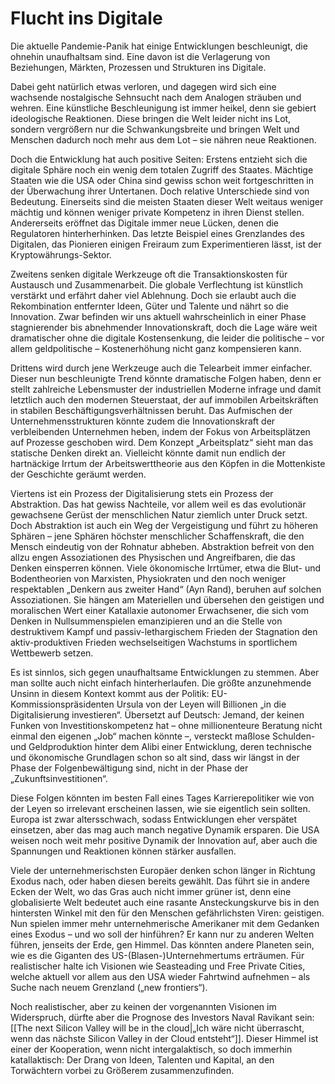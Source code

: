 # Flucht ins Digitale

Die aktuelle Pandemie-Panik hat einige Entwicklungen beschleunigt, die ohnehin unaufhaltsam sind. Eine davon ist die Verlagerung von Beziehungen, Märkten, Prozessen und Strukturen ins Digitale.

Dabei geht natürlich etwas verloren, und dagegen wird sich eine wachsende nostalgische Sehnsucht nach dem Analogen sträuben und wehren. Eine künstliche Beschleunigung ist immer heikel, denn sie gebiert ideologische Reaktionen. Diese bringen die Welt leider nicht ins Lot, sondern vergrößern nur die Schwankungsbreite und bringen Welt und Menschen dadurch noch mehr aus dem Lot – sie nähren neue Reaktionen.

Doch die Entwicklung hat auch positive Seiten: Erstens entzieht sich die digitale Sphäre noch ein wenig dem totalen Zugriff des Staates. Mächtige Staaten wie die USA oder China sind gewiss schon weit fortgeschritten in der Überwachung ihrer Untertanen. Doch relative Unterschiede sind von Bedeutung. Einerseits sind die meisten Staaten dieser Welt weitaus weniger mächtig und können weniger private Kompetenz in ihren Dienst stellen. Andererseits eröffnet das Digitale immer neue Lücken, denen die Regulatoren hinterherhinken. Das letzte Beispiel eines Grenzlandes des Digitalen, das Pionieren einigen Freiraum zum Experimentieren lässt, ist der Kryptowährungs-Sektor.

Zweitens senken digitale Werkzeuge oft die Transaktionskosten für Austausch und Zusammenarbeit. Die globale Verflechtung ist künstlich verstärkt und erfährt daher viel Ablehnung. Doch sie erlaubt auch die Rekombination entfernter Ideen, Güter und Talente und nährt so die Innovation. Zwar befinden wir uns aktuell wahrscheinlich in einer Phase stagnierender bis abnehmender Innovationskraft, doch die Lage wäre weit dramatischer ohne die digitale Kostensenkung, die leider die politische – vor allem geldpolitische – Kostenerhöhung nicht ganz kompensieren kann.

Drittens wird durch jene Werkzeuge auch die Telearbeit immer einfacher. Dieser nun beschleunigte Trend könnte dramatische Folgen haben, denn er stellt zahlreiche Lebensmuster der industriellen Moderne infrage und damit letztlich auch den modernen Steuerstaat, der auf immobilen Arbeitskräften in stabilen Beschäftigungsverhältnissen beruht. Das Aufmischen der Unternehmensstrukturen könnte zudem die Innovationskraft der verbleibenden Unternehmen heben, indem der Fokus von Arbeitsplätzen auf Prozesse geschoben wird. Dem Konzept „Arbeitsplatz“ sieht man das statische Denken direkt an. Vielleicht könnte damit nun endlich der hartnäckige Irrtum der Arbeitswerttheorie aus den Köpfen in die Mottenkiste der Geschichte geräumt werden.

Viertens ist ein Prozess der Digitalisierung stets ein Prozess der Abstraktion. Das hat gewiss Nachteile, vor allem weil es das evolutionär gewachsene Gerüst der menschlichen Natur ziemlich unter Druck setzt. Doch Abstraktion ist auch ein Weg der Vergeistigung und führt zu höheren Sphären – jene Sphären höchster menschlicher Schaffenskraft, die den Mensch eindeutig von der Rohnatur abheben. Abstraktion befreit von den allzu engen Assoziationen des Physischen und Angreifbaren, die das Denken einsperren können. Viele ökonomische Irrtümer, etwa die Blut- und Bodentheorien von Marxisten, Physiokraten und den noch weniger respektablen „Denkern aus zweiter Hand“ (Ayn Rand), beruhen auf solchen Assoziationen. Sie hängen am Materiellen und übersehen den geistigen und moralischen Wert einer Katallaxie autonomer Erwachsener, die sich vom Denken in Nullsummenspielen emanzipieren und an die Stelle von destruktivem Kampf und passiv-lethargischem Frieden der Stagnation den aktiv-produktiven Frieden wechselseitigen Wachstums in sportlichem Wettbewerb setzen.

Es ist sinnlos, sich gegen unaufhaltsame Entwicklungen zu stemmen. Aber man sollte auch nicht einfach hinterherlaufen. Die größte anzunehmende Unsinn in diesem Kontext kommt aus der Politik: EU-Kommissionspräsidenten Ursula von der Leyen will Billionen „in die Digitalisierung investieren“. Übersetzt auf Deutsch: Jemand, der keinen Funken von Investitionskompetenz hat – ohne millionenteure Beratung nicht einmal den eigenen „Job“ machen könnte –, versteckt maßlose Schulden- und Geldproduktion hinter dem Alibi einer Entwicklung, deren technische und ökonomische Grundlagen schon so alt sind, dass wir längst in der Phase der Folgenbewältigung sind, nicht in der Phase der „Zukunftsinvestitionen“.

Diese Folgen könnten im besten Fall eines Tages Karrierepolitiker wie von der Leyen so irrelevant erscheinen lassen, wie sie eigentlich sein sollten. Europa ist zwar altersschwach, sodass Entwicklungen eher verspätet einsetzen, aber das mag auch manch negative Dynamik ersparen. Die USA weisen noch weit mehr positive Dynamik der Innovation auf, aber auch die Spannungen und Reaktionen können stärker ausfallen.

Viele der unternehmerischsten Europäer denken schon länger in Richtung Exodus nach, oder haben diesen bereits gewählt. Das führt sie in andere Ecken der Welt, wo das Gras auch nicht immer grüner ist, denn eine globalisierte Welt bedeutet auch eine rasante Ansteckungskurve bis in den hintersten Winkel mit den für den Menschen gefährlichsten Viren: geistigen. Nun spielen immer mehr unternehmerische Amerikaner mit dem Gedanken eines Exodus – und wo soll der hinführen? Er kann nur zu anderen Welten führen, jenseits der Erde, gen Himmel. Das könnten andere Planeten sein, wie es die Giganten des US-(Blasen-)Unternehmertums erträumen. Für realistischer halte ich Visionen wie Seasteading und Free Private Cities, welche aktuell vor allem aus den USA wieder Fahrtwind aufnehmen – als Suche nach neuem Grenzland („new frontiers“). 

Noch realistischer, aber zu keinen der vorgenannten Visionen im Widerspruch, dürfte aber die Prognose des Investors Naval Ravikant sein: [[The next Silicon Valley will be in the cloud|„Ich wäre nicht überrascht, wenn das nächste Silicon Valley in der Cloud entsteht“]]. Dieser Himmel ist einer der Kooperation, wenn nicht intergalaktisch, so doch immerhin katallaktisch: Der Drang von Ideen, Talenten und Kapital, an den Torwächtern vorbei zu Größerem zusammenzufinden.

